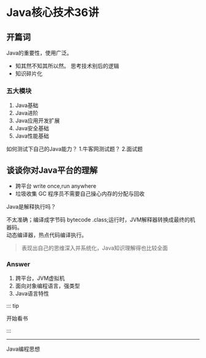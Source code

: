 # Java核心技术36讲

## 开篇词

Java的重要性，使用广泛。

- 知其然不知其所以然。
  思考技术别后的逻辑
- 知识碎片化

### 五大模块

1. Java基础
2. Java进阶
3. Java应用开发扩展
4. Java安全基础
5. Java性能基础

如何测试下自己的Java能力？
1.牛客网测试题？
2.面试题

## 谈谈你对Java平台的理解

- 跨平台
write once,run anywhere
- 垃圾收集 GC
程序员不需要自己操心内存的分配与回收

Java是解释执行吗？

不太准确；编译成字节码 bytecode .class;运行时，JVM解释器转换成最终的机器码。  
动态编译器，热点代码编译执行。

> 表现出自己的思维深入并系统化，Java知识理解得也比较全面

### Answer

1. 跨平台，JVM虚拟机
2. 面向对象编程语言，强类型
3. Java语言特性

::: tip

开始看书

:::

---
Java编程思想
